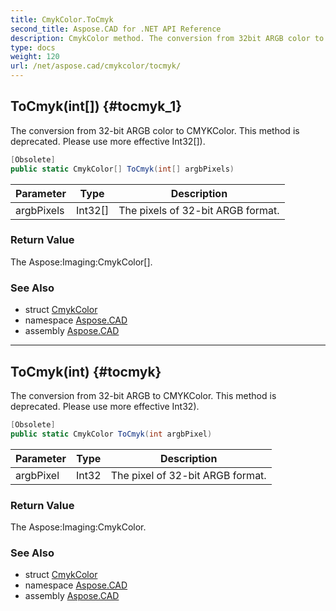 ```yaml
---
title: CmykColor.ToCmyk
second_title: Aspose.CAD for .NET API Reference
description: CmykColor method. The conversion from 32bit ARGB color to CMYKColor. This method is deprecated. Please use more effective Int32
type: docs
weight: 120
url: /net/aspose.cad/cmykcolor/tocmyk/
---
```

## ToCmyk(int[]) {#tocmyk_1}

The conversion from 32-bit ARGB color to CMYKColor. This method is deprecated. Please use more effective Int32[]).

```csharp
[Obsolete]
public static CmykColor[] ToCmyk(int[] argbPixels)
```

| Parameter | Type | Description |
| --- | --- | --- |
| argbPixels | Int32[] | The pixels of 32-bit ARGB format. |

### Return Value

The Aspose:Imaging:CmykColor[].

### See Also

* struct [CmykColor](../)
* namespace [Aspose.CAD](../../cmykcolor/)
* assembly [Aspose.CAD](../../../)

---

## ToCmyk(int) {#tocmyk}

The conversion from 32-bit ARGB to CMYKColor. This method is deprecated. Please use more effective Int32).

```csharp
[Obsolete]
public static CmykColor ToCmyk(int argbPixel)
```

| Parameter | Type | Description |
| --- | --- | --- |
| argbPixel | Int32 | The pixel of 32-bit ARGB format. |

### Return Value

The Aspose:Imaging:CmykColor.

### See Also

* struct [CmykColor](../)
* namespace [Aspose.CAD](../../cmykcolor/)
* assembly [Aspose.CAD](../../../)


